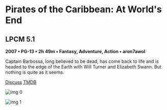 # Pirates of the Caribbean: At World's End

## LPCM 5.1

**2007 • PG-13 • 2h 49m • Fantasy, Adventure, Action • aron7awol**

Captain Barbossa, long believed to be dead, has come back to life and is headed to the edge of the Earth with Will Turner and Elizabeth Swann. But nothing is quite as it seems.

[Discuss](https://www.avsforum.com/threads/bass-eq-for-filtered-movies.2995212/post-57017956)  [TMDB](285)

![img 0](https://i.imgur.com/gaZCsKP.jpg)

![img 1](https://i.imgur.com/6ST3shQ.jpg)

